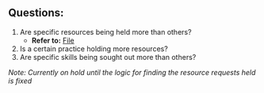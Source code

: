 ## Questions:

1. Are specific resources being held more than others? 
	- **Refer to:** [File](resources_held_per_role.sql) 
2. Is a certain practice holding more resources?
3. Are specific skills being sought out more than others?

*Note: Currently on hold until the logic for finding the resource requests held is fixed*



